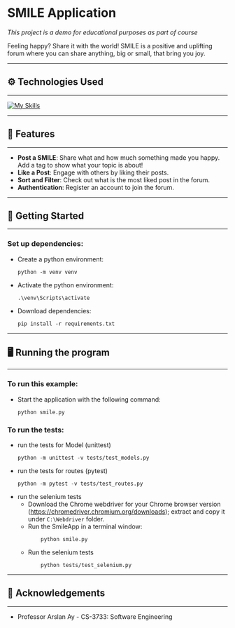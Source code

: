 # SMILE Application
*This project is a demo for educational purposes as part of course*

Feeling happy? Share it with the world! 
SMILE is a positive and uplifting forum where you can share anything, big or small, that bring you joy.

------------------------
## ⚙️ Technologies Used
-----------------------
[![My Skills](https://skillicons.dev/icons?i=js,html,css,flask,aws,docker,selenium,postgres)](https://skillicons.dev)

------------------------
## 🌟 Features
-----------------------
- **Post a SMILE**: Share what and how much something made you happy. Add a tag to show what your topic is about!
- **Like a Post**: Engage with others by liking their posts.
- **Sort and Filter**: Check out what is the most liked post in the forum.
- **Authentication**: Register an account to join the forum.

------------------------
## 🚀 Getting Started
-----------------------

### Set up dependencies:
- Create a python environment:
    ```
    python -m venv venv
    ```
- Activate the python environment:
    ```
    .\venv\Scripts\activate
    ```
- Download dependencies:
    ```
    pip install -r requirements.txt
    ```

------------------------
## 🖥️ Running the program
-----------------------

### To run this example:
- Start the application with the following command:
    ```
    python smile.py
    ```

### To run the tests:
- run the tests for Model (unittest)
    ``` 
    python -m unittest -v tests/test_models.py 
    ```
- run the tests for routes (pytest)
    ```
    python -m pytest -v tests/test_routes.py
    ```
- run the selenium tests
    * Download the Chrome webdriver for your Chrome browser version (https://chromedriver.chromium.org/downloads); extract and copy it under `C:\Webdriver` folder.
    * Run the SmileApp in a terminal window: 
        ```
            python smile.py
        ```
    * Run the selenium tests
        ```
            python tests/test_selenium.py
        ```

------------------------
## 🙏 Acknowledgements
-----------------------
- Professor Arslan Ay - CS-3733: Software Engineering